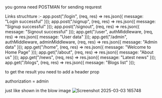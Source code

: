 you gonna need POSTMAN for sending  requrest

Links struchture :-
app.post("/login", (req, res) => res.json({ message: "Login successful" })); 
app.post("/signup", (req, res) => res.json({ message: "Signup successful" })); 
app.post("/signout", (req, res) => res.json({ message: "Signout successful" })); 
app.get("/user", authMiddleware, (req, res) => res.json({ message: "User data" })); 
app.get("/admin", authMiddleware, adminMiddleware, (req, res) => res.json({ message: "Admin data" })); 
app.get("/home", (req, res) => res.json({ message: "Welcome to Home Page" })); 
app.get("/about", (req, res) => res.json({ message: "About us" })); 
app.get("/news", (req, res) => res.json({ message: "Latest news" })); 
app.get("/blogs", (req, res) => res.json({ message: "Blogs list" })); 

to get the result you need to add a header prop

authorization = admin

just like shown in the blow image
![Screenshot 2025-03-03 165748](https://github.com/user-attachments/assets/083085dc-360c-402b-90ed-a9376f872252)



